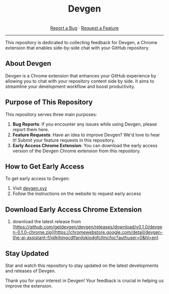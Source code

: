 
<div align="center">
  <h1>Devgen</h1>
  <br />
  <a href="https://github.com/getdevgen/devgen/issues/new?assignees=imotai&labels=bug&projects=&template=bug_report.md&title=bug%3A">Report a Bug</a>
  ·
  <a href="https://github.com/getdevgen/devgen/issues/new?assignees=imotai&labels=enhancement&projects=&template=feature_request.md&title=feat%3A+">Request a Feature</a>
</div>

---


This repository is dedicated to collecting feedback for Devgen, a Chrome extension that enables side-by-side chat with your GitHub repository.

## About Devgen

Devgen is a Chrome extension that enhances your GitHub experience by allowing you to chat with your repository content side by side. It aims to streamline your development workflow and boost productivity.

## Purpose of This Repository

This repository serves three main purposes:

1. **Bug Reports**: If you encounter any issues while using Devgen, please report them here.
2. **Feature Requests**: Have an idea to improve Devgen? We'd love to hear it! Submit your feature requests in this repository.
3. **Early Access Chrome Extension**: You can download the early access version of the Devgen Chrome extension from this repository.

## How to Get Early Access

To get early access to Devgen:

1. Visit [devgen.xyz](https://devgen.xyz)
2. Follow the instructions on the website to request early access

## Download Early Access Chrome Extension


1. download the latest release from [https://github.com/getdevgen/devgen/releases/download/v0.1.0/devgen-0.1.0-chrome.zip](https://chromewebstore.google.com/detail/devgen-the-ai-assistant-f/iglkjhingcdlfanjlokiodgfcllmcfoc?authuser=0&hl=en)

## Stay Updated

Star and watch this repository to stay updated on the latest developments and releases of Devgen.

Thank you for your interest in Devgen! Your feedback is crucial in helping us improve the extension.
